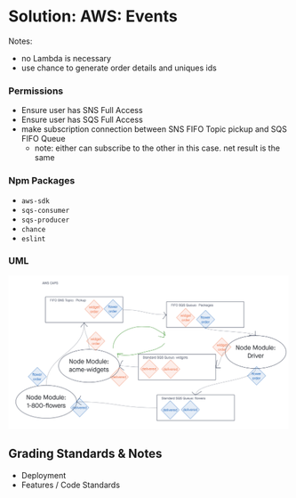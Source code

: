 # Solution: AWS: Events

Notes:  
- no Lambda is necessary
- use chance to generate order details and uniques ids

### Permissions

- Ensure user has SNS Full Access
- Ensure user has SQS Full Access
- make subscription connection between SNS FIFO Topic pickup and SQS FIFO Queue
  - note: either can subscribe to the other in this case.  net result is the same

### Npm Packages 

- `aws-sdk`
- `sqs-consumer`
- `sqs-producer`
- `chance`
- `eslint`

### UML

![AWS CAPS URL](./assets/aws-caps-uml.png)

## Grading Standards & Notes

* Deployment
* Features / Code Standards
